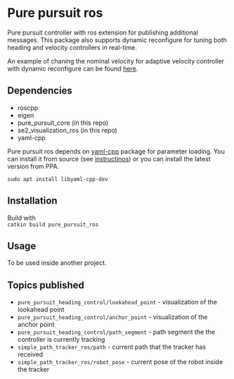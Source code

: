 # Pure pursuit ros

Pure pursuit controller with ros extension for publishing additional messages. This package also supports dynamic reconfigure for tuning both heading and velocity controllers in real-time.

An example of chaning the nominal velocity for adaptive velocity controller with dynamic reconfigure can be found [here](https://youtu.be/rVHYbIhDWc8).

## Dependencies
* roscpp
* eigen
* pure_pursuit_core (in this repo)
* se2_visualization_ros (in this repo)
* yaml-cpp

Pure pursuit ros depends on [yaml-cpp](https://github.com/jbeder/yaml-cpp) package for parameter loading. You can install it from source (see [instructinos](https://github.com/jbeder/yaml-cpp/blob/master/install.txt)) or you can install the latest version from PPA.

`sudo apt install libyaml-cpp-dev`

## Installation
Build with  
`catkin build pure_pursuit_ros`

## Usage
To be used inside another project.

## Topics published
* `pure_pursuit_heading_control/lookahead_point` - visualization of the lookahead point
* `pure_pursuit_heading_control/anchor_point` - visualization of the anchor point
* `pure_pursuit_heading_control/path_segment` - path segment the the controller is currently tracking
* `simple_path_tracker_ros/path` - current path that the tracker has received
* `simple_path_tracker_ros/robot_pose` - current pose of the robot inside the tracker

